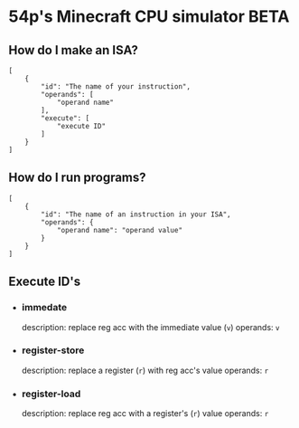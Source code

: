 # 54p's Minecraft CPU simulator BETA

## How do I make an ISA?

``` 
[
    {
        "id": "The name of your instruction",
        "operands": [
            "operand name"
        ],
        "execute": [
            "execute ID"
        ]
    }
]
```

## How do I run programs?

```
[
    {
        "id": "The name of an instruction in your ISA",
        "operands": {
            "operand name": "operand value"
        }
    }
]
```

## Execute ID's

- ### immedate
    description: replace reg acc with the immediate value (`v`)
    operands: `v`
- ### register-store
    description: replace a register (`r`) with reg acc's value
    operands: `r`
- ### register-load
    description: replace reg acc with a register's (`r`) value
    operands: `r`

